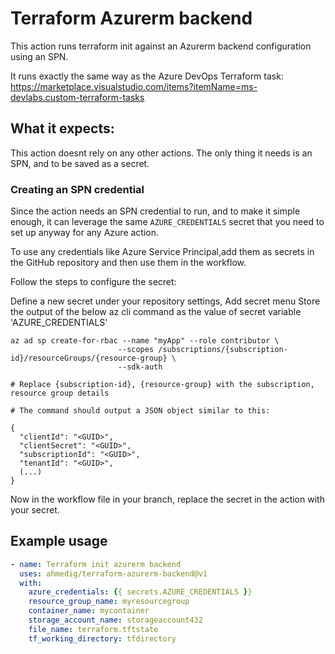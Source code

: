 # Terraform Azurerm backend

This action runs terraform init against an Azurerm backend configuration using an SPN.

It runs exactly the same way as the Azure DevOps Terraform task:
https://marketplace.visualstudio.com/items?itemName=ms-devlabs.custom-terraform-tasks

## What it expects:
This action doesnt rely on any other actions.
The only thing it needs is an SPN, and to be saved as a secret.

### Creating an SPN credential
Since the action needs an SPN credential to run, and to make it simple enough, it can leverage the same `AZURE_CREDENTIALS` secret that you need to set up anyway for any Azure action.

To use any credentials like Azure Service Principal,add them as secrets in the GitHub repository and then use them in the workflow.

Follow the steps to configure the secret:

Define a new secret under your repository settings, Add secret menu
Store the output of the below az cli command as the value of secret variable 'AZURE_CREDENTIALS'

```
az ad sp create-for-rbac --name "myApp" --role contributor \
                        --scopes /subscriptions/{subscription-id}/resourceGroups/{resource-group} \
                        --sdk-auth
                        
# Replace {subscription-id}, {resource-group} with the subscription, resource group details

# The command should output a JSON object similar to this:

{
  "clientId": "<GUID>",
  "clientSecret": "<GUID>",
  "subscriptionId": "<GUID>",
  "tenantId": "<GUID>",
  (...)
}
```
  
Now in the workflow file in your branch, replace the secret in the action with your secret.

## Example usage

```yml
- name: Terraform init azurerm backend
  uses: ahmedig/terraform-azurerm-backend@v1
  with:
    azure_credentials: {{ secrets.AZURE_CREDENTIALS }}
    resource_group_name: myresourcegroup
    container_name: mycontainer
    storage_account_name: storageaccount432
    file_name: terraform.tftstate
    tf_working_directory: tfdirectory
```
